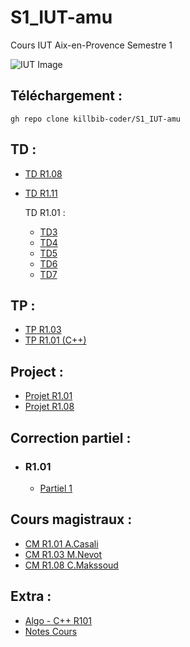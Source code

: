# S1_IUT-amu
Cours IUT Aix-en-Provence Semestre 1

![IUT Image](https://www.google.com/url?sa=i&url=https%3A%2F%2Ffr.wikipedia.org%2Fwiki%2FInstitut_universitaire_de_technologie_d%2527Aix-Marseille&psig=AOvVaw0tjlhIJ5k9GbhiQUh8fZzN&ust=1666638282796000&source=images&cd=vfe&ved=0CA0QjRxqFwoTCKCEqsiF9_oCFQAAAAAdAAAAABAJ)

## Téléchargement :
```
gh repo clone killbib-coder/S1_IUT-amu
```

## TD :

- [TD R1.08](TD/R108_Makssoud)
- [TD R1.11](TD/R111_Salou)

  TD R1.01 :
  - [TD3](TD/Algo/TD3_R1.01.algo)
  - [TD4](TD/Algo/TD4_R1.01.algo)
  - [TD5](TD/Algo/TD5%20R1.01)
  - [TD6](TD/Algo/TD6%20R1.01)
  - [TD7](TD/Algo/TD7%20R1.01)

## TP :

- [TP R1.03](TP/R103)
- [TP R1.01 (C++)](TP/C%2B%2B)

## Project :
- [Projet R1.01](Project/R1.01-Project)
- [Projet R1.08](Project/R1.08-Project)

## Correction partiel :
- ### R1.01
  - [Partiel 1](Correction/Partiel1_R101)

## Cours magistraux : 
- [CM R1.01 A.Casali](CM/R101_Casali)
- [CM R1.03 M.Nevot](CM/R103_Nevot)
- [CM R1.08 C.Makssoud](CM/R108_Makssoud)

## Extra :
- [Algo - C++ R101](Autre/Algo%20-%20C%2B%2B/TD4_R101.cpp)
- [Notes Cours](note)
